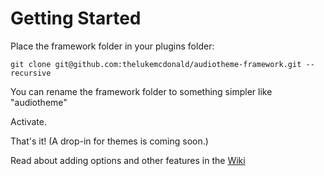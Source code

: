 # Getting Started

Place the framework folder in your plugins folder:

`git clone git@github.com:thelukemcdonald/audiotheme-framework.git --recursive`

You can rename the framework folder to something simpler like "audiotheme"

Activate.

That's it! (A drop-in for themes is coming soon.)

Read about adding options and other features in the [Wiki](https://github.com/thelukemcdonald/audiotheme-framework/wiki)